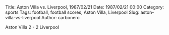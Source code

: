 Title: Aston Villa vs. Liverpool, 1987/02/21
Date: 1987/02/21 00:00
Category: sports
Tags: football, football scores, Aston Villa, Liverpool
Slug: aston-villa-vs-liverpool
Author: carbonero


Aston Villa 2 - 2 Liverpool
